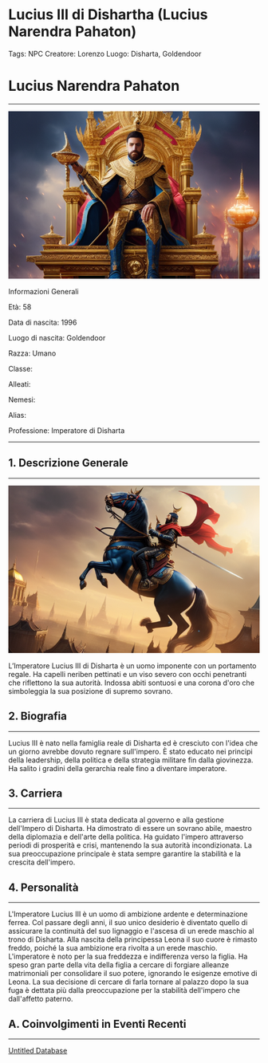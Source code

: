# Lucius III di Dishartha (Lucius Narendra Pahaton)

Tags: NPC
Creatore: Lorenzo
Luogo: Disharta, Goldendoor

# **Lucius Narendra Pahaton**

---

![01_IMPERATORE.png](01_IMPERATORE.png)

Informazioni Generali

Età: 58

Data di nascita: 1996

Luogo di nascita: Goldendoor

Razza: Umano

Classe:

Alleati:

Nemesi:

Alias:

Professione: Imperatore di Disharta

---

## 1. Descrizione Generale

---

![emperor-on-his-trhone-trending-on-artstation-sharp-focus-studio-photo-intricate-details-highly-.png](emperor-on-his-trhone-trending-on-artstation-sharp-focus-studio-photo-intricate-details-highly-.png)

L’Imperatore Lucius III di Disharta è un uomo imponente con un portamento regale. Ha capelli neriben pettinati e un viso severo con occhi penetranti che riflettono la sua autorità. Indossa abiti sontuosi e una corona d'oro che simboleggia la sua posizione di supremo sovrano.

## 2. Biografia

---

Lucius III è nato nella famiglia reale di Disharta ed è cresciuto con l'idea che un giorno avrebbe dovuto regnare sull'impero.
È stato educato nei principi della leadership, della politica e della strategia militare fin dalla giovinezza. Ha salito i gradini della gerarchia reale fino a diventare imperatore.

## 3. Carriera

---

La carriera di Lucius III è stata dedicata al governo e alla gestione dell'Impero di Disharta. Ha dimostrato di essere un sovrano abile, maestro della diplomazia e dell'arte della politica. Ha guidato l'impero attraverso periodi di prosperità e crisi, mantenendo la sua autorità incondizionata. La sua preoccupazione principale è stata sempre garantire la stabilità e la crescita dell'impero.

## 4. Personalità

---

L'Imperatore Lucius III è un uomo di ambizione ardente e determinazione ferrea.
Col passare degli anni, il suo unico desiderio è diventato quello di assicurare la continuità del suo lignaggio e l'ascesa di un erede maschio al trono di Disharta. Alla nascita della principessa Leona il suo cuore è rimasto freddo, poiché la sua ambizione era rivolta a un erede maschio.
L'imperatore è noto per la sua freddezza e indifferenza verso la figlia. Ha speso gran parte della vita della figlia a cercare di forgiare alleanze matrimoniali per consolidare il suo potere, ignorando le esigenze emotive di Leona. La sua decisione di cercare di farla tornare al palazzo dopo la sua fuga è dettata più dalla preoccupazione per la stabilità dell'impero che dall'affetto paterno.

## A. Coinvolgimenti in Eventi Recenti

---

[Untitled Database](Untitled%20Database%20665a498987254279b64261b8cc19c10e.csv)
